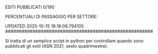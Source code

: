 ESITI PUBBLICATI 0/190 

PERCENTUALI DI PASSAGGIO PER SETTORE:

UPDATED 2025-10-15 18:16:06.794105
###################################################### 

Si tratta di un semplice script in python per controllare quando sono pubblicati gli esiti (ASN 2021, sesto quadrimestre).

